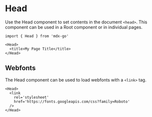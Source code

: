 
# Head

Use the Head component to set contents in the document `<head>`.
This component can be used in a Root component or in individual pages.

```mdx
import { Head } from 'mdx-go'

<Head>
  <title>My Page Title</title>
</Head>
```

## Webfonts

The Head component can be used to load webfonts with a `<link>` tag.

```mdx
<Head>
  <link
    rel='stylesheet'
    href='https://fonts.googleapis.com/css?family=Roboto'
  />
</Head>
```
